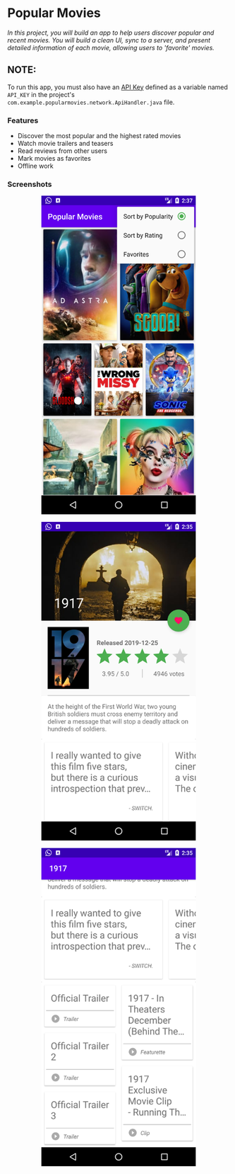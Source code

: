 # Popular Movies

*In this project, you will build an app to help users discover popular and recent movies. You will build a clean UI, sync to a server, and present detailed information of each movie, allowing users to 'favorite' movies.*
## NOTE: 
To run this app, you must also have an [API Key](https://www.themoviedb.org/documentation/api) defined as a variable named `API_KEY` in the project's `com.example.popularmovies.network.ApiHandler.java` file.

### Features
- Discover the most popular and the highest rated movies
- Watch movie trailers and teasers
- Read reviews from other users
- Mark movies as favorites
- Offline work

### Screenshots

<p align="center">
  <img src="https://github.com/Mayank-AMR/popular-movies/blob/master/image/ScreenShot%201.png" width="350" title="ScreenShot 1">
</p>

<p align="center">
  <img src="https://github.com/Mayank-AMR/popular-movies/blob/master/image/ScreenShot%202.png" width="350" alt="accessibility text">
</p>

<p align="center">
  <img src="https://github.com/Mayank-AMR/popular-movies/blob/master/image/ScreenShot%203.png" width="350" alt="accessibility text">
</p>

